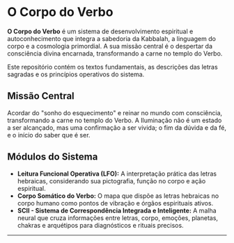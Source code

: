 # O Corpo do Verbo

**O Corpo do Verbo** é um sistema de desenvolvimento espiritual e autoconhecimento que integra a sabedoria da Kabbalah, a linguagem do corpo e a cosmologia primordial. A sua missão central é o despertar da consciência divina encarnada, transformando a carne no templo do Verbo.

Este repositório contém os textos fundamentais, as descrições das letras sagradas e os princípios operativos do sistema.

## Missão Central

Acordar do "sonho do esquecimento" e reinar no mundo com consciência, transformando a carne no templo do Verbo. A Iluminação não é um estado a ser alcançado, mas uma confirmação a ser vivida; o fim da dúvida e da fé, e o início do saber que é ser.

## Módulos do Sistema

* **Leitura Funcional Operativa (LFO):** A interpretação prática das letras hebraicas, considerando sua pictografia, função no corpo e ação espiritual.
* **Corpo Somático do Verbo:** O mapa que dispõe as letras hebraicas no corpo humano como pontos de vibração e órgãos espirituais ativos.
* **SCII - Sistema de Correspondência Integrada e Inteligente:** A malha neural que cruza informações entre letras, corpo, emoções, planetas, chakras e arquétipos para diagnósticos e rituais precisos.

---
